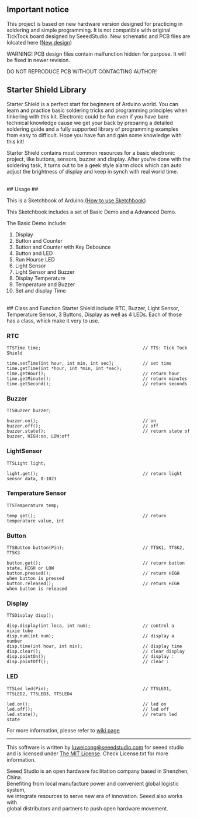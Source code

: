 ## Important notice ##
This project is based on new hardware version designed for practicing in soldering and simple programming. It is not compatible with original TickTock board designed by SeeedStudio. New schematic and PCB files are lolcated here ([New design](https://workspace.circuitmaker.com/Projects/Details/DmytroNaumov/Arduino-Board-Template-Uno-R3-Full-Size-Copy-137 "Revision A0"))

WARNING! PCB design files contain malfunction hidden for purpose. It will be fixed in newer revision. 

DO NOT REPRODUCE PCB WITHOUT CONTACTING AUTHOR!

## Starter Shield Library ##
Starter Shield is a perfect start for beginners of Arduino world. You can learn and practice basic soldering tricks and programming principles when tinkering with this kit. Electronic could be fun even if you have bare technical knowledge cause we get your back by preparing a detailed soldering guide and a fully supported library of programming examples from easy to difficult. Hope you have fun and gain some knowledge with this kit!

Starter Shield contains most common resources for a basic electronic project, like buttons, sensors, buzzer and display. After you're done with the soldering task, it turns out to be a geek style alarm clock which can auto adjust the brightness of display and keep in synch with real world time.


<br>
## Usage ##

This is a Sketchbook of Arduino.([How to use Sketchbook](http://www.seeedstudio.com/wiki/How_To_Use_Sketchbook "How to use Sketchbook"))

This Sketchbook includes a set of Basic Demo and a Advanced Demo.

The Basic Demo include:


1. Display
2. Button and Counter
3. Button and Counter with Key Debounce
4. Button and LED
5. Run Hourse LED
6. Light Sensor
7. Light Sensor and Buzzer
8. Display Temperature
9. Temperature and Buzzer
10. Set and display Time




<br>
## Class and Function
Starter Shield include RTC, Buzzer, Light Sensor, Temperature Sensor, 3 Buttons, Display as well as 4 LEDs. Each of those has a class, whick make it very to use. 

### RTC ###

	TTSTime time;                                       // TTS: Tick Tock Shield
	
	time.setTime(int hour, int min, int sec);           // set time
	time.getTime(int *hour, int *min, int *sec);
	time.getHour();                                     // return hour
	time.getMinute();                                   // return minutes
	time.getSecond();									// return seconds

    
### Buzzer ###

	TTSBuzzer buzzer;
	
	buzzer.on();                                        // on
	buzzer.off();                                       // off
	buzzer.state();                                     // return state of buzzer, HIGH:on, LOW:off


### LightSensor ###

	TTSLight light;
	
	light.get();                                        // return light sensor data, 0-1023


### Temperature Sensor ###

	TTSTemperature temp;
	
	temp get();                                         // return temperature value, int


### Button ###

	TTSButton button(Pin);								// TTSK1, TTSK2, TTSK3
	
	button.get();                                       // return button state, HIGH or LOW
	button.pressed();                                   // return HIGH when button is pressed
	button.released();                                  // return HIGH when button is released


### Display ###

	TTSDisplay disp();
	
	disp.display(int loca, int num);                   	// control a  nixie tube 
	disp.num(int num);                                  // display a number  
	disp.time(int hour, int min);                       // display time
	disp.clear();										// clear display
	disp.pointOn();										// display :
	disp.pointOff();									// clear :

### LED ###

	TTSLed led(Pin);									// TTSLED1, TTSLED2, TTSLED3, TTSLED4
	
	led.on();                                           // led on
	led.off();                                          // led off
	led.state();                                        // return led state


For more information, please refer to [wiki page](http://www.seeedstudio.com/wiki/Tick_Tock_Shield_Kit "wiki page")

----

This software is written by luweicong@seeedstudio.com for seeed studio<br>
and is licensed under [The MIT License](http://opensource.org/licenses/mit-license.php). Check License.txt for more information.<br>

Seeed Studio is an open hardware facilitation company based in Shenzhen, China. <br>
Benefiting from local manufacture power and convenient global logistic system, <br>
we integrate resources to serve new era of innovation. Seeed also works with <br>
global distributors and partners to push open hardware movement.<br>


